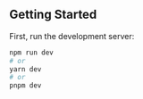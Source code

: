 
## Getting Started


First, run the development server:

```bash
npm run dev
# or
yarn dev
# or
pnpm dev
```
